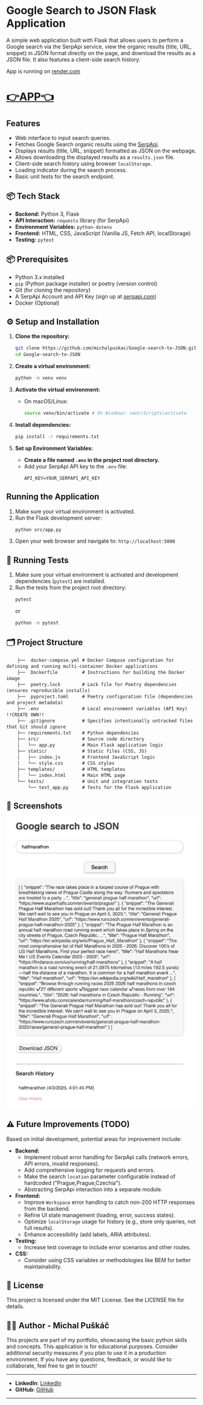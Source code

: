 # Google Search to JSON Flask Application

A simple web application built with Flask that allows users to perform a Google search via the SerpApi service, view the organic results (title, URL, snippet) in JSON format directly on the page, and download the results as a JSON file. It also features a client-side search history.

App is running on [render.com](https://render.com/) 
# [👉APP👈](https://tojson-fydx.onrender.com/)

##  Features

* Web interface to input search queries.
* Fetches Google Search organic results using the [SerpApi](https://serpapi.com/).
* Displays results (title, URL, snippet) formatted as JSON on the webpage.
* Allows downloading the displayed results as a `results.json` file.
* Client-side search history using browser `localStorage`.
* Loading indicator during the search process.
* Basic unit tests for the search endpoint.

## 📦 Tech Stack

* **Backend:** Python 3, Flask
* **API Interaction:** `requests` library (for SerpApi)
* **Environment Variables:** `python-dotenv`
* **Frontend:** HTML, CSS, JavaScript (Vanilla JS, Fetch API, localStorage)
* **Testing:** `pytest`

## 📦 Prerequisites

* Python 3.x installed
* `pip` (Python package installer) or poetry (version control)
* Git (for cloning the repository)
* A SerpApi Account and API Key (sign up at [serpapi.com](https://serpapi.com/))
* Docker (Optional)

## ⚙️ Setup and Installation

1.  **Clone the repository:**
    ```bash
    git clone https://github.com/michalpuskac/Google-search-to-JSON.git
    cd Google-search-to-JSON
    ```

2.  **Create a virtual environment:**
    ```bash
    python -m venv venv
    ```

3.  **Activate the virtual environment:**
    * On macOS/Linux:
        ```bash
        source venv/bin/activate # On Windows: venv\Scripts\activate
        ```

4.  **Install dependencies:**
    ```bash
    pip install -r requirements.txt
    ```

5.  **Set up Environment Variables:**
    * **Create a file named `.env` in the project root directory.**
    * Add your SerpApi API key to the `.env` file:
        ```env
        API_KEY=YOUR_SERPAPI_API_KEY
        ```

## Running the Application

1.  Make sure your virtual environment is activated.
2.  Run the Flask development server:
    ```bash
    python src/app.py
    ```
3.  Open your web browser and navigate to: `http://localhost:5000`

## 🧪 Running Tests

1.  Make sure your virtual environment is activated and development dependencies (`pytest`) are installed.
2.  Run the tests from the project root directory:
    ```bash
    pytest
    ```
    or
    ```bash
    python -m pytest
    ```

## 🗂 Project Structure

```
    ├──  docker-compose.yml # Docker Compose configuration for defining and running multi-container Docker applications
    ├──  Dockerfile         # Instructions for building the Docker image
    ├──  poetry.lock        # Lock file for Poetry dependencies (ensures reproducible installs)
    ├──  pyproject.toml     # Poetry configuration file (dependencies and project metadata)
    ├── .env                # Local environment variables (API Key) !!CREATE OWN!!
    ├── .gitignore          # Specifies intentionally untracked files that Git should ignore
    ├── requirements.txt    # Python dependencies
    ├── src/                # Source code directory
    │   └── app.py          # Main Flask application logic
    ├── static/             # Static files (CSS, JS)
    │   ├── index.js        # Frontend JavaScript logic
    │   └── style.css       # CSS styles
    ├── templates/          # HTML templates
    │   └── index.html      # Main HTML page
    └── tests/              # Unit and integration tests
        └── test_app.py     # Tests for the Flask application
```

## 📸 Screenshots
![frontend-image](https://github.com/michalpuskac/Google-search-to-JSON/blob/main/frontend.jpeg)

## ⚠️ Future Improvements (TODO)

Based on initial development, potential areas for improvement include:

* **Backend:**
    * Implement robust error handling for SerpApi calls (network errors, API errors, invalid responses).
    * Add comprehensive logging for requests and errors.
    * Make the search `location` parameter configurable instead of hardcoded ("Prague,Prague,Czechia").
    * Abstracting SerpApi interaction into a separate module.
* **Frontend:**
    * Improve `Workspace` error handling to catch non-200 HTTP responses from the backend.
    * Refine UI state management (loading, error, success states).
    * Optimize `localStorage` usage for history (e.g., store only queries, not full results).
    * Enhance accessibility (add labels, ARIA attributes).
* **Testing:**
    * Increase test coverage to include error scenarios and other routes.
* **CSS:**
    * Consider using CSS variables or methodologies like BEM for better maintainability.

## 📄 License

This project is licensed under the MIT License. See the LICENSE file for details.

## 👨‍💻 Author - Michal Puškáč

This projects are part of my portfolio, showcasing the basic python skills and concepts. This application is for educational purposes.
Consider additional security measures if you plan to use it in a production environment.
If you have any questions, feedback, or would like to collaborate, feel free to get in touch!

---
- **LinkedIn**: [LinkedIn](https://www.linkedin.com/in/michal-pu%C5%A1k%C3%A1%C4%8D-94b925179/)
- **GitHub**: [GitHub](https://github.com/michalpuskac)

---
